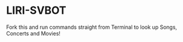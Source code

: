# LIRI-SVBOT
Fork this and run commands straight from Terminal to look up Songs, Concerts and Movies!
